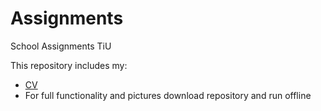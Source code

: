 # Assignments
School Assignments TiU

This repository includes my:

- [CV](https://github.com/Silverstone93/Assignments/blob/master/CV.md)
- For full functionality and pictures download repository and run offline



